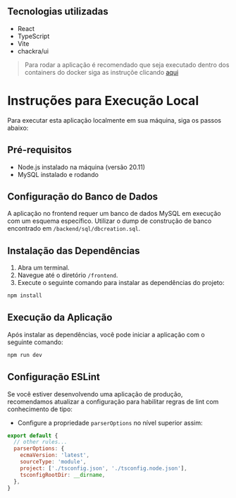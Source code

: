 ## Tecnologias utilizadas
- React
- TypeScript
- Vite
- chackra/ui

> Para rodar a aplicação é recomendado que seja executado dentro dos containers do docker siga as instruçõe clicando [aqui](/README.md)

# Instruções para Execução Local
Para executar esta aplicação localmente em sua máquina, siga os passos abaixo:

## Pré-requisitos

- Node.js instalado na máquina (versão 20.11)
- MySQL instalado e rodando

## Configuração do Banco de Dados

A aplicação no frontend requer um banco de dados MySQL em execução com um esquema específico. Utilizar o dump de construção de banco encontrado em `/backend/sql/dbcreation.sql`.

## Instalação das Dependências

1. Abra um terminal.
2. Navegue até o diretório `/frontend`.
3. Execute o seguinte comando para instalar as dependências do projeto:

```sh
npm install
```

## Execução da Aplicação
Após instalar as dependências, você pode iniciar a aplicação com o seguinte comando:


```sh
npm run dev
```

## Configuração ESLint

Se você estiver desenvolvendo uma aplicação de produção, recomendamos atualizar a configuração para habilitar regras de lint com conhecimento de tipo:

- Configure a propriedade `parserOptions` no nível superior assim:

```js
export default {
  // other rules...
  parserOptions: {
    ecmaVersion: 'latest',
    sourceType: 'module',
    project: ['./tsconfig.json', './tsconfig.node.json'],
    tsconfigRootDir: __dirname,
  },
}
```




